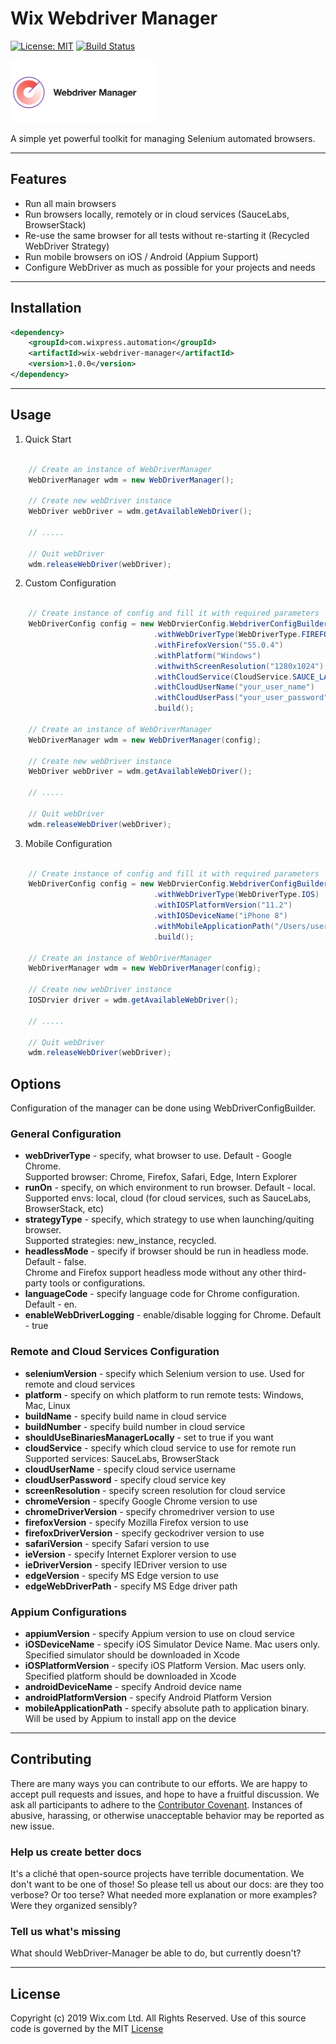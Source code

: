 # Wix Webdriver Manager

[![License: MIT](https://img.shields.io/badge/License-MIT-yellow.svg)](https://opensource.org/licenses/MIT)
[![Build Status](https://travis-ci.org/wix-incubator/wix-webdriver-manager.svg?branch=master)](https://travis-ci.org/wix-incubator/wix-webdriver-manager)


<img src="./webdriver_manager_logo.svg" height="100" />



A simple yet powerful toolkit for managing Selenium automated browsers. 

---
## Features

* Run all main browsers   
* Run browsers locally, remotely or in cloud services (SauceLabs, BrowserStack)
* Re-use the same browser for all tests without re-starting it (Recycled WebDriver Strategy)   
* Run mobile browsers on iOS / Android (Appium Support)   
* Configure WebDriver as much as possible for your projects and needs

---
## Installation

```xml
<dependency>
    <groupId>com.wixpress.automation</groupId>
    <artifactId>wix-webdriver-manager</artifactId>
    <version>1.0.0</version>
</dependency>

```
---
## Usage

1. Quick Start

```java

    // Create an instance of WebDriverManager
    WebDriverManager wdm = new WebDriverManager();
    
    // Create new webDriver instance
    WebDriver webDriver = wdm.getAvailableWebDriver();
    
    // .....
    
    // Quit webDriver
    wdm.releaseWebDriver(webDriver);
```

2. Custom Configuration

```java

    // Create instance of config and fill it with required parameters
    WebDriverConfig config = new WebDrvierConfig.WebdriverConfigBuilder()
                                .withWebDriverType(WebDriverType.FIREFOX)
                                .withFirefoxVersion("55.0.4")
                                .withPlatform("Windows")
                                .withwithScreenResolution("1280x1024")
                                .withCloudService(CloudService.SAUCE_LABS)
                                .withCloudUserName("your_user_name")
                                .withCloudUserPass("your_user_password")
                                .build();

    // Create an instance of WebDriverManager
    WebDriverManager wdm = new WebDriverManager(config);
    
    // Create new webDriver instance
    WebDriver webDriver = wdm.getAvailableWebDriver();
    
    // .....
    
    // Quit webDriver
    wdm.releaseWebDriver(webDriver);
```

3. Mobile Configuration

```java

    // Create instance of config and fill it with required parameters
    WebDriverConfig config = new WebDrvierConfig.WebdriverConfigBuilder()
                                .withWebDriverType(WebDriverType.IOS)
                                .withIOSPlatformVersion("11.2")
                                .withIOSDeviceName("iPhone 8")
                                .withMobileApplicationPath("/Users/username/Projects/MyApp/mycoolapplication.app")
                                .build();

    // Create an instance of WebDriverManager
    WebDriverManager wdm = new WebDriverManager(config);
    
    // Create new webDriver instance
    IOSDrvier driver = wdm.getAvailableWebDriver();
    
    // .....
    
    // Quit webDriver
    wdm.releaseWebDriver(webDriver);

```


## Options

Configuration of the manager can be done using WebDriverConfigBuilder.

### General Configuration

* **webDriverType** - specify, what browser to use. Default - Google Chrome.   
   Supported browser: Chrome, Firefox, Safari, Edge, Intern Explorer
* **runOn** - specify, on which environment to run browser. Default - local.   
   Supported envs: local, cloud (for cloud services, such as SauceLabs, BrowserStack, etc) 
* **strategyType** - specify, which strategy to use when launching/quiting browser.   
    Supported strategies: new_instance, recycled.
* **headlessMode** - specify if browser should be run in headless mode. Default -  false.   
    Chrome and Firefox support headless mode without any other third-party tools or configurations.
* **languageCode** - specify language code for Chrome configuration. Default - en.
* **enableWebDriverLogging** - enable/disable logging for Chrome. Default - true

### Remote and Cloud Services Configuration

* **seleniumVersion** - specify which Selenium version to use. Used for remote and cloud services
* **platform** - specify on which platform to run remote tests: Windows, Mac, Linux
* **buildName** - specify build name in cloud service
* **buildNumber** - specify build number in cloud service
* **shouldUseBinariesManagerLocally** - set to true if you want 
* **cloudService** - specify which cloud service to use for remote run  
                     Supported services: SauceLabs, BrowserStack
* **cloudUserName** - specify cloud service username
* **cloudUserPassword** - specify cloud service key 
* **screenResolution** - specify screen resolution for cloud service
* **chromeVersion** - specify Google Chrome version to use
* **chromeDriverVersion** - specify chromedriver version to use
* **firefoxVersion** - specify Mozilla Firefox version to use
* **firefoxDriverVersion** - specify geckodriver version to use
* **safariVersion** - specify Safari version to use
* **ieVersion** - specify Internet Explorer version to use
* **ieDriverVersion** - specify IEDriver version to use   
* **edgeVersion** - specify MS Edge version to use   
* **edgeWebDriverPath** - specify MS Edge driver path   
    
### Appium Configurations

* **appiumVersion**  - specify Appium version to use on cloud service
* **iOSDeviceName** - specify iOS Simulator Device Name. Mac users only. Specified simulator should be downloaded in Xcode  
* **iOSPlatformVersion** - specify iOS Platform Version. Mac users only. Specified platform should be downloaded in Xcode
* **androidDeviceName** - specify Android device name   
* **androidPlatformVersion** - specify Android Platform Version
* **mobileApplicationPath** - specify absolute path to application binary. Will be used by Appium to install app on the device  

---
## Contributing
There are many ways you can contribute to our efforts. We are happy to accept pull requests and issues, and hope to have a fruitful discussion.
We ask all participants to adhere to the [Contributor Covenant](https://www.contributor-covenant.org/version/1/4/code-of-conduct.html). Instances of abusive, harassing, or otherwise unacceptable behavior may be reported as new issue.

### Help us create better docs
It's a cliché that open-source projects have terrible documentation. We don't want to be one of those! So please tell us about our docs: are they too verbose? Or too terse? What needed more explanation or more examples? Were they organized sensibly?
 
### Tell us what's missing
What should WebDriver-Manager be able to do, but currently doesn't?

---
## License
Copyright (c) 2019 Wix.com Ltd. All Rights Reserved. Use of this source code is governed by the MIT [License](LICENSE.md) 
